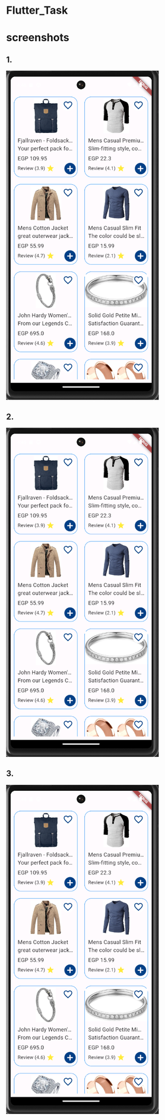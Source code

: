 # Flutter_Task

# screenshots

## 1.
![1](screenshots/s1.png)

## 2.
![1](screenshots/s1.png)

## 3.
![1](screenshots/s1.png)

